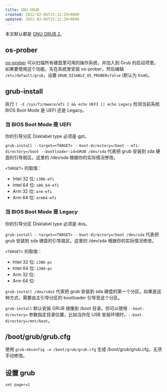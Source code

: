 ```yaml
---
title: GNU GRUB
created: 2022-02-06T23:12:29+0800
updated: 2022-02-06T23:12:29+0800
---
```



本文默认都是 [GNU GRUB 2](https://www.gnu.org/software/grub/)。

## os-prober

[os-prober](https://github.com/campadrenalin/os-prober) 可以扫描所有硬盘里可用的操作系统，并加入到 Grub 的启动项里。
如果要使用这个功能，先在系统里安装 os-prober，然后编辑 `/etc/default/grub`，设置 `GRUB_DISABLE_OS_PROBER=false` (默认为 true)。

## grub-install

执行 `[ -d /sys/firmware/efi ] && echo UEFI || echo Legacy` 检测当前系统 BIOS Boot Mode 是 UEFI 还是 Legacy。

### 当 BIOS Boot Mode 是 UEFI

你的引导分区 Disklabel type 必须是 gpt。

`grub-install --target=<TARGET> --boot-directory=/boot --efi-directory=/boot --bootloader-id=GRUB /dev/sda` 代表把 grub 安装到 sda 硬盘的引导扇区。这里的 /dev/sda 根据你的实际情况修改。

`<TARGET>` 的取值：
- Intel 32 位: `i386-efi`
- Intel 64 位: `x86_64-efi`
- Arm 32 位: `arm-efi`
- Arm 64 位: `arm64-efi`

### 当 BIOS Boot Mode 是 Legacy

你的引导分区 Disklabel type 必须是 dos。

`grub-install --target=<TARGET> --boot-directory=/boot /dev/sda` 代表把 grub 安装到 sda 硬盘的引导扇区。这里的 /dev/sda 根据你的实际情况修改。

`<TARGET>` 的取值：
- Intel 32 位: `i386-pc`
- Intel 64 位: `i386-pc`
- Arm 32 位:
- Arm 64 位:

`grub-install /dev/sda1` 代表把 grub 安装到 sda 硬盘的第一个分区。如果是这种方式，需要由主引导分区的 bootloader 引导至这个分区。

`grub-install` 默认安装 GRUB 镜像到 /boot 目录。你可以使用 `--boot-directory=` 参数指定目录位置，比如当你在 USB 安装环境时，`--boot-directory=/mnt/boot`。

## /boot/grub/grub.cfg

使用 `grub-mkconfig -o /boot/grub/grub.cfg` 生成 /boot/grub/grub.cfg，无须手动修改。

## 设置 grub

```
set pager=1
```
